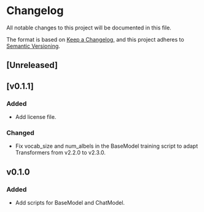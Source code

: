 # Changelog

All notable changes to this project will be documented in this file.

The format is based on [Keep a Changelog](https://keepachangelog.com/en/1.0.0/),
and this project adheres to [Semantic Versioning](https://semver.org/spec/v2.0.0.html).

## [Unreleased]

## [v0.1.1]

### Added

- Add license file.

### Changed

- Fix vocab_size and num_albels in the BaseModel training script to adapt Transformers from v2.2.0 to v2.3.0.


## v0.1.0

### Added

- Add scripts for BaseModel and ChatModel.
